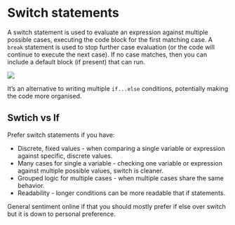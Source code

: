 # Switch statements

A switch statement is used to evaluate an expression against multiple possible cases, executing the code block for the first matching case. A <code>break</code> statement is used to stop further case evaluation (or the code will continue to execute the next case). If no case matches, then you can include a default block (if present) that can run.

![](/assets/switch.png)

It’s an alternative to writing multiple <code>if...else</code> conditions, potentially making the code more organised.

## Swtich vs If

Prefer switch statements if you have:

- Discrete, fixed values - when comparing a single variable or expression against specific, discrete values.
- Many cases for single a variable - checking one variable or expression against multiple possible values, switch is cleaner.
- Grouped logic for multiple cases - when multiple cases share the same behavior.
- Readability - longer conditions can be more readable that if statements.

General sentiment online if that you should mostly prefer if else over switch but it is down to personal preference.
